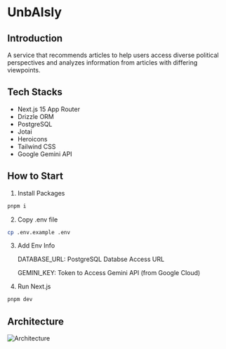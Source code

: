 # UnbAIsly

## Introduction

A service that recommends articles to help users access diverse political perspectives and analyzes information from articles with differing viewpoints.

## Tech Stacks

- Next.js 15 App Router
- Drizzle ORM
- PostgreSQL
- Jotai
- Heroicons
- Tailwind CSS
- Google Gemini API

## How to Start

1. Install Packages

```bash
pnpm i
```

2. Copy .env file

```bash
cp .env.example .env
```

3. Add Env Info

   DATABASE_URL: PostgreSQL Databse Access URL

   GEMINI_KEY: Token to Access Gemini API (from Google Cloud)

4. Run Next.js

```bash
pnpm dev
```

## Architecture

![Architecture](https://unbaisly.moveto.kr/architecture.png)
